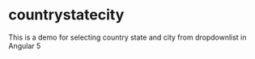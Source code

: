 # countrystatecity
This is a demo for selecting country state and city from dropdownlist in Angular 5
